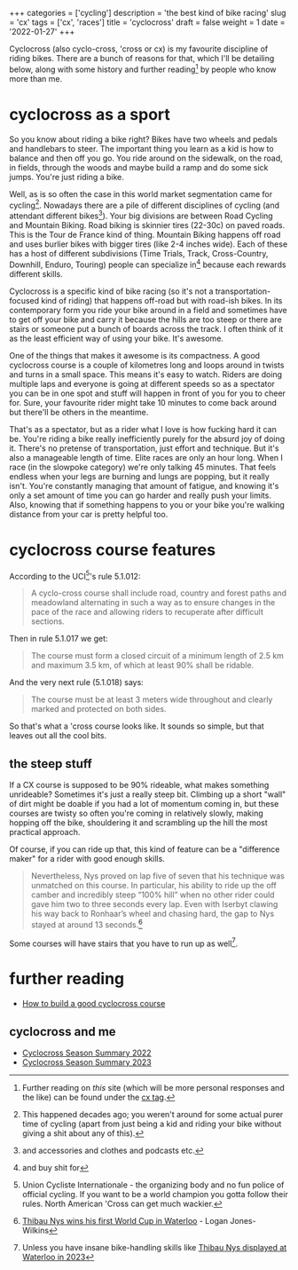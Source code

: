 +++
categories = ['cycling']
description = 'the best kind of bike racing'
slug = 'cx'
tags = ['cx', 'races']
title = 'cyclocross'
draft = false
weight = 1
date = '2022-01-27'
+++

Cyclocross (also cyclo-cross, 'cross or cx) is my favourite discipline of riding bikes. There are a bunch of reasons for that, which I'll be detailing below, along with some history and further reading[^1] by people who know more than me.

[^1]: Further reading on *this* site (which will be more personal responses and the like) can be found under the [cx tag](../../tags/cx/).

# cyclocross as a sport

So you know about riding a bike right? Bikes have two wheels and pedals and handlebars to steer. The important thing you learn as a kid is how to balance and then off you go. You ride around on the sidewalk, on the road, in fields, through the woods and maybe build a ramp and do some sick jumps. You're just riding a bike. 

Well, as is so often the case in this world market segmentation came for cycling[^2]. Nowadays there are a pile of different disciplines of cycling (and attendant different bikes[^3]). Your big divisions are between Road Cycling and Mountain Biking. Road biking is skinnier tires (22-30c) on paved roads. This is the Tour de France kind of thing. Mountain Biking happens off road and uses burlier bikes with bigger tires (like 2-4 inches wide). Each of these has a host of different subdivisions (Time Trials, Track, Cross-Country, Downhill, Enduro, Touring) people can specialize in[^4] because each rewards different skills.

[^2]: This happened decades ago; you weren't around for some actual purer time of cycling (apart from just being a kid and riding your bike without giving a shit about any of this). 
[^3]: and accessories and clothes and podcasts etc.
[^4]: and buy shit for

Cyclocross is a specific kind of bike racing (so it's not a transportation-focused kind of riding) that happens off-road but with road-ish bikes. In its contemporary form you ride your bike around in a field and sometimes have to get off your bike and carry it because the hills are too steep or there are stairs or someone put a bunch of boards across the track. I often think of it as the least efficient way of using your bike. It's awesome.

One of the things that makes it awesome is its compactness. A good cyclocross course is a couple of kilometres long and loops around in twists and turns in a small space. This means it's easy to watch. Riders are doing multiple laps and everyone is going at different speeds so as a spectator you can be in one spot and stuff will happen in front of you for you to cheer for. Sure, your favourite rider might take 10 minutes to come back around but there'll be others in the meantime.

That's as a spectator, but as a rider what I love is how fucking hard it can be. You're riding a bike really inefficiently purely for the absurd joy of doing it. There's no pretense of transportation, just effort and technique. But it's also a manageable length of time. Elite races are only an hour long. When I race (in the slowpoke category) we're only talking 45 minutes. That feels endless when your legs are burning and lungs are popping, but it really isn't. You're constantly managing that amount of fatigue, and knowing it's only a set amount of time you can go harder and really push your limits. Also, knowing that if something happens to you or your bike you're walking distance from your car is pretty helpful too.

# cyclocross course features

According to the UCI[^5]'s rule 5.1.012:

> A cyclo-cross course shall include road, country and forest paths and meadowland
alternating in such a way as to ensure changes in the pace of the race and allowing
riders to recuperate after difficult sections.

[^5]: Union Cycliste Internationale - the organizing body and no fun police of official cycling. If you want to be a world champion you gotta follow their rules. North American 'Cross can get much wackier.

Then in rule 5.1.017 we get:

> The course must form a closed circuit of a minimum length of 2.5 km and maximum 3.5 km, of which at least 90% shall be ridable.

And the very next rule (5.1.018) says:

> The course must be at least 3 meters wide throughout and clearly marked and protected on both sides.

So that's what a 'cross course looks like. It sounds so simple, but that leaves out all the cool bits.

## the steep stuff

If a CX course is supposed to be 90% rideable, what makes something unrideable? Sometimes it's just a really steep bit. Climbing up a short "wall" of dirt might be doable if you had a lot of momentum coming in, but these courses are twisty so often you're coming in relatively slowly, making hopping off the bike, shouldering it and scrambling up the hill the most practical approach.

Of course, if you can ride up that, this kind of feature can be a "difference maker" for a rider with good enough skills.

> Nevertheless, Nys proved on lap five of seven that his technique was unmatched on this course. In particular, his ability to ride up the off camber and incredibly steep “100% hill” when no other rider could gave him two to three seconds every lap. Even with Iserbyt clawing his way back to Ronhaar’s wheel and chasing hard, the gap to Nys stayed at around 13 seconds.[^6]

[^6]: [Thibau Nys wins his first World Cup in Waterloo](https://www.globalcyclingnetwork.com/racing/results/thibau-nys-wins-his-first-world-cup-in-waterloo) - Logan Jones-Wilkins

Some courses will have stairs that you have to run up as well[^7].

[^7]: Unless you have insane bike-handling skills like [Thibau Nys displayed at Waterloo in 2023](https://twitter.com/eurosport/status/1713674037619032393)


# further reading

* [How to build a good cyclocross course](https://resultsboy.medium.com/how-to-build-a-good-cyclocross-course-41b6fc1b2b6d)

## cyclocross and me

* [Cyclocross Season Summary 2022](../cxseason2022/)
* [Cyclocross Season Summary 2023](../cxseason2023/)

